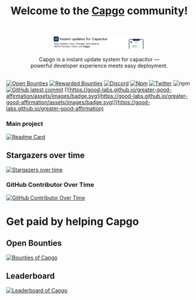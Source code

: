 <h1 align="center">Welcome to the <a href="https://capgo.app">Capgo</a> community!</h1>
<br/>
<p align="center">
  <a href="https://capgo.app/"><img style="width: 50%" src='https://raw.githubusercontent.com/Cap-go/capgo/main/assets/capgo_banner.png' alt='Capgo - Instant updates for capacitor'/></a>
  <br/><br/>
  Capgo is a instant update system for capacitor &mdash;
  <br/>
  powerful developer experience meets easy deployment.
  <br/><br/>
</p>

[![Open Bounties](https://img.shields.io/endpoint?url=https%3A%2F%2Fconsole.algora.io%2Fapi%2Fshields%2FCapgo%2Fbounties%3Fstatus%3Dopen)](https://console.algora.io/org/Capgo/bounties?status=open)
[![Rewarded Bounties](https://img.shields.io/endpoint?url=https%3A%2F%2Fconsole.algora.io%2Fapi%2Fshields%2FCapgo%2Fbounties%3Fstatus%3Dcompleted)](https://console.algora.io/org/Capgo/bounties?status=completed)
[![Discord](https://badgen.net/badge/icon/discord?icon=discord&label)](https://discord.com/invite/VnYRvBfgA6)
[![Npm](https://badgen.net/badge/icon/npm?icon=npm&label)](https://www.npmjs.com/search?q=%40capgo)
[![Twitter](https://badgen.net/badge/icon/twitter?icon=twitter&label)](https://twitter.com/Capgo_app)
![npm](https://img.shields.io/npm/dm/@capgo/capacitor-updater)
[![GitHub latest commit](https://badgen.net/github/last-commit/Cap-go/capacitor-updater/main)](https://GitHub.com/Cap-go/capacitor-updater/commit/)
[![https://good-labs.github.io/greater-good-affirmation/assets/images/badge.svg](https://good-labs.github.io/greater-good-affirmation/assets/images/badge.svg)](https://good-labs.github.io/greater-good-affirmation)


### Main project
[![Readme Card](https://github-readme-stats.vercel.app/api/pin/?username=Cap-go&theme=blue-green&repo=capacitor-updater)](https://github.com/Cap-go/capacitor-updater)

## Stargazers over time

[![Stargazers over time](https://starchart.cc/Cap-go/capacitor-updater.svg)](https://starchart.cc/Cap-go/capacitor-updater)

### GitHub Contributor Over Time
[![GitHub Contributor Over Time](https://contributor-overtime-api.git-contributor.com/contributors-svg?chart=contributorOverTime&repo=Cap-go/capacitor-updater)](https://git-contributor.com?chart=contributorOverTime&repo=Cap-go/capacitor-updater)

# Get paid by helping Capgo

## Open Bounties
<a href="https://console.algora.io/org/Capgo/bounties?status=open">
  <picture>
    <source media="(prefers-color-scheme: dark)" srcset="https://console.algora.io/api/og/Capgo/bounties.png?p=0&status=open&theme=dark">
    <img alt="Bounties of Capgo" src="https://console.algora.io/api/og/Capgo/bounties.png?p=0&status=open&theme=light">
  </picture>
</a>

## Leaderboard
<a href="https://console.algora.io/org/Capgo/leaderboard">
  <picture>
    <source media="(prefers-color-scheme: dark)" srcset="https://console.algora.io/api/og/Capgo/leaderboard.png?p=0&theme=dark">
    <img alt="Leaderboard of Capgo" src="https://console.algora.io/api/og/Capgo/leaderboard.png?p=0&theme=light">
  </picture>
</a>
